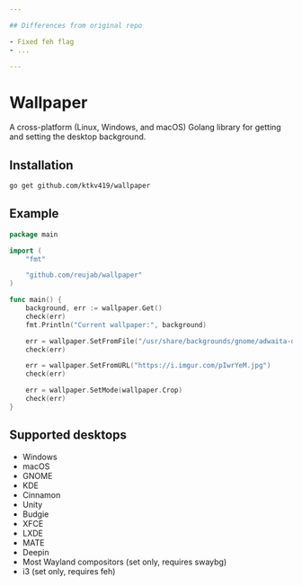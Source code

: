 ```yaml
---

## Differences from original repo

- Fixed feh flag
- ...

---
```


# Wallpaper

A cross-platform (Linux, Windows, and macOS) Golang library for getting and setting the desktop background.

## Installation

```sh
go get github.com/ktkv419/wallpaper
```

## Example

```go
package main

import (
	"fmt"

	"github.com/reujab/wallpaper"
)

func main() {
	background, err := wallpaper.Get()
	check(err)
	fmt.Println("Current wallpaper:", background)

	err = wallpaper.SetFromFile("/usr/share/backgrounds/gnome/adwaita-day.jpg")
	check(err)

	err = wallpaper.SetFromURL("https://i.imgur.com/pIwrYeM.jpg")
	check(err)

	err = wallpaper.SetMode(wallpaper.Crop)
	check(err)
}

```

## Supported desktops

* Windows
* macOS
* GNOME
* KDE
* Cinnamon
* Unity
* Budgie
* XFCE
* LXDE
* MATE
* Deepin
* Most Wayland compositors (set only, requires swaybg)
* i3 (set only, requires feh)
